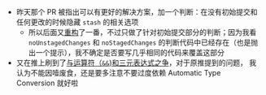 - 昨天那个 PR 被指出可以有更好的解决方案，加一个判断：在没有初始提交和任何更改的时候隐藏 `stash` 的相关选项
	- 所以后面又[重构](https://github.com/microsoft/vscode/pull/149548)了一番，不过只做了针对初始提交部分的判断；因为我看 `noUnstagedChanges` 和 `noStagedChanges` 的判断代码中已经存在（也是抛出一个提示），我不确定是否要写几乎相同的代码来覆盖这部分
- 又在推上刷到了[与运算符（`&&`)和三元表达式之争](https://twitter.com/ThaddeusJiang/status/1525996672722931713)，对于原推提到的问题， 我认为不能因噎废食，还是要多注意不要过度依赖 Automatic Type Conversion 就好啦